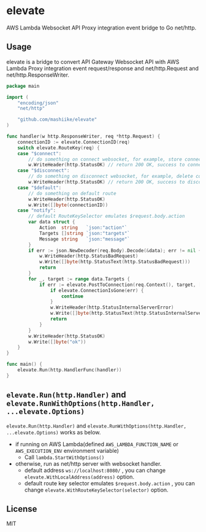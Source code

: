 # elevate
AWS Lambda Websocket API Proxy integration event bridge to Go net/http.

## Usage

elevate is a bridge to convert API Gateway Websocket API with AWS Lambda Proxy integration event request/response and net/http.Request and net/http.ResponseWriter.

```go
package main

import (
	"encoding/json"
	"net/http"

	"github.com/mashiike/elevate"
)

func handler(w http.ResponseWriter, req *http.Request) {
	connectionID := elevate.ConnectionID(req)
	switch elevate.RouteKey(req) {
	case "$connect":
		// do something on connect websocket, for example, store connection id to database.
		w.WriteHeader(http.StatusOK) // return 200 OK, success to connect.
	case "$disconnect":
		// do something on disconnect websocket, for example, delete connection id from database.
		w.WriteHeader(http.StatusOK) // return 200 OK, success to disconnect.
	case "$default":
		// do something on default route
		w.WriteHeader(http.StatusOK)
		w.Write([]byte(connectionID))
	case "notify":
		// default RouteKeySelector emulates $request.body.action
		var data struct {
			Action  string   `json:"action"`
			Targets []string `json:"targets"`
			Message string   `json:"message"`
		}
		if err := json.NewDecoder(req.Body).Decode(&data); err != nil {
			w.WriteHeader(http.StatusBadRequest)
			w.Write([]byte(http.StatusText(http.StatusBadRequest)))
			return
		}
		for _, target := range data.Targets {
			if err := elevate.PostToConnection(req.Context(), target, []byte(data.Message)); err != nil {
				if elevate.ConnectionIsGone(err) {
					continue
				}
				w.WriteHeader(http.StatusInternalServerError)
				w.Write([]byte(http.StatusText(http.StatusInternalServerError)))
				return
			}
		}
		w.WriteHeader(http.StatusOK)
		w.Write([]byte("ok"))
	}
}

func main() {
	elevate.Run(http.HandlerFunc(handler))
}
```

## `elevate.Run(http.Handler)` and `elevate.RunWithOptions(http.Handler, ...elevate.Options)`

`elevate.Run(http.Handler)` and `elevate.RunWithOptions(http.Handler, ...elevate.Options)` works as below.

- if running on AWS Lambda(defined `AWS_LAMBDA_FUNCTION_NAME` or `AWS_EXECUTION_ENV` environment variable)
    - Call `lambda.StartWithOptions()`
- otherwise, run as net/http server with websocket handler.
    - default address `ws://localhost:8080/` , you can change `elevate.WithLocalAddress(address)` option.
    - default route key selector emulates `$request.body.action` , you can change `elevate.WithRouteKeySelector(selector)` option.

## License

MIT
